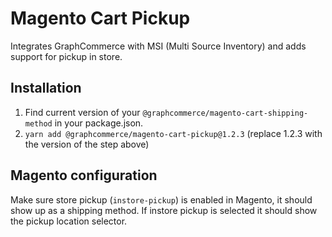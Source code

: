 # Magento Cart Pickup

Integrates GraphCommerce with MSI (Multi Source Inventory) and adds support for
pickup in store.

## Installation

1. Find current version of your `@graphcommerce/magento-cart-shipping-method` in
   your package.json.
2. `yarn add @graphcommerce/magento-cart-pickup@1.2.3` (replace 1.2.3 with the
   version of the step above)

## Magento configuration

Make sure store pickup (`instore-pickup`) is enabled in Magento, it should show
up as a shipping method. If instore pickup is selected it should show the pickup
location selector.
